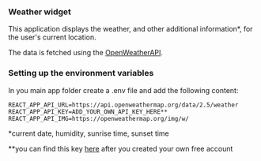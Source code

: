 ### Weather widget

This application displays the weather, and other additional information*, for the user's current location. 

The data is fetched using the [OpenWeatherAPI](https://openweathermap.org/api).


### Setting up the environment variables
In you main app folder create a .env file and add the following content:
```
REACT_APP_API_URL=https://api.openweathermap.org/data/2.5/weather
REACT_APP_API_KEY=ADD_YOUR_OWN_API_KEY_HERE**
REACT_APP_API_IMG=https://openweathermap.org/img/w/
```


*current date, humidity, sunrise time, sunset time

**you can find this key [here](https://home.openweathermap.org/api_keys) after you created your own free account
